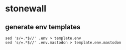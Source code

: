 # stonewall

## generate env templates
    sed 's/=.*$//' .env > template.env
    sed 's/=.*$//' .env.mastodon > template.env.mastodon

